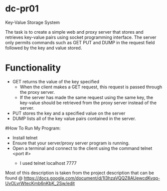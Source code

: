 # dc-pr01
 Key-Value Storage System
 
The task is to create a simple web and proxy server that stores and retrieves key-value pairs using socket programming interface. 
The server only permits commands such as GET PUT and DUMP in the request field followed by the key and value stored. 

# Functionality
* GET returns the value of the key specified
    * When the client makes a GET request, this request is passed through the proxy server. 
    * If the server has made the same request using the same key, the key-value should be retrieved from the proxy server instead of the server.
* PUT stores the key and a specified value on the server
* DUMP lists all of the key value pairs contained in the server.

#How To Run My Program: 

* Install telnet
* Ensure that your server/proxy server program is running. 
* Open a terminal and connect to the client using the command  telnet <ip address> <port #>  
    * I used telnet localhost 7777

Most of this description is taken from the project description that can be found @ https://docs.google.com/document/d/1l3hzaVQQZ8AUewcdKvqq-UvOLvrWtecKmb6nKbK_2Sw/edit
